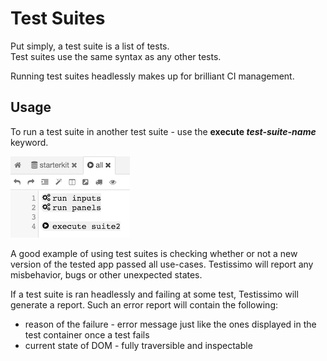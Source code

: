 # Test Suites

Put simply, a test suite is a list of tests.<br>
Test suites use the same syntax as any other tests.

Running test suites headlessly makes up for brilliant CI management.

## Usage
To run a test suite in another test suite - use the **execute _test-suite-name_** keyword. 

![](/documentation/images/testsuite.png)

A good example of using test suites is checking whether or not a new version of the tested app passed all use-cases.
Testissimo will report any misbehavior, bugs or other unexpected states. 

If a test suite is ran headlessly and failing at some test, Testissimo will generate a report.
Such an error report will contain the following:
- reason of the failure - error message just like the ones displayed in the test container once a test fails 
- current state of DOM - fully traversible and inspectable